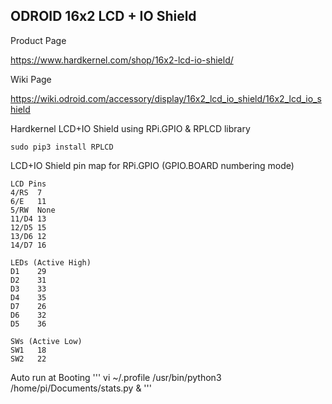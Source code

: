 ## ODROID 16x2 LCD + IO Shield

Product Page

https://www.hardkernel.com/shop/16x2-lcd-io-shield/

Wiki Page

https://wiki.odroid.com/accessory/display/16x2_lcd_io_shield/16x2_lcd_io_shield


Hardkernel LCD+IO Shield using RPi.GPIO & RPLCD library
```
sudo pip3 install RPLCD
```

LCD+IO Shield pin map for RPi.GPIO (GPIO.BOARD numbering mode)
```
LCD Pins
4/RS  7
6/E   11
5/RW  None
11/D4 13
12/D5 15
13/D6 12
14/D7 16

LEDs (Active High)
D1    29
D2    31
D3    33
D4    35
D7    26
D6    32
D5    36

SWs (Active Low)
SW1   18
SW2   22
```

Auto run at Booting
'''
vi ~/.profile
/usr/bin/python3 /home/pi/Documents/stats.py &
'''

